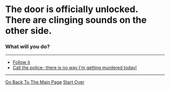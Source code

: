 # The door is officially unlocked. There are clinging sounds on the other side.
### What will you do?

---

* [Follow it](../pick-lock/follow.md)
* [Call the police- there is no way I'm getting murdered today!](../could-not-care-less/po-po.md)

---

[Go Back To The Main Page](../README.md)
[Start Over](../start-question/start.md)